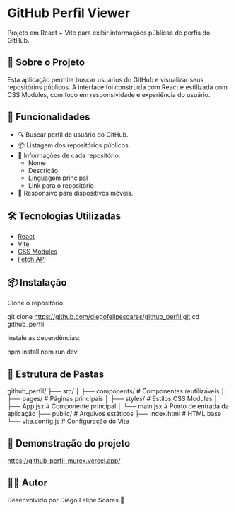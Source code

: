 # GitHub Perfil Viewer

Projeto em React + Vite para exibir informações públicas de perfis do GitHub.

## 🚀 Sobre o Projeto

Esta aplicação permite buscar usuários do GitHub e visualizar seus repositórios públicos. A interface foi construída com React e estilizada com CSS Modules, com foco em responsividade e experiência do usuário.

## 🧪 Funcionalidades

- 🔍 Buscar perfil de usuário do GitHub.
- 📦 Listagem dos repositórios públicos.
- 📁 Informações de cada repositório:
  - Nome
  - Descrição
  - Linguagem principal
  - Link para o repositório
- 📱 Responsivo para dispositivos móveis.

## 🛠️ Tecnologias Utilizadas

- [React](https://reactjs.org/)
- [Vite](https://vitejs.dev/)
- [CSS Modules](https://github.com/css-modules/css-modules)
- [Fetch API](https://developer.mozilla.org/en-US/docs/Web/API/Fetch_API)

## 📦 Instalação

Clone o repositório:

git clone https://github.com/diegofelipesoares/github_perfil.git
cd github_perfil

Instale as dependências:

npm install
npm run dev

## 📁 Estrutura de Pastas

github_perfil/
├── src/
│   ├── components/       # Componentes reutilizáveis
│   ├── pages/            # Páginas principais
│   ├── styles/           # Estilos CSS Modules
│   ├── App.jsx           # Componente principal
│   └── main.jsx          # Ponto de entrada da aplicação
├── public/               # Arquivos estáticos
├── index.html            # HTML base
└── vite.config.js        # Configuração do Vite

## 📸 Demonstração do projeto
https://github-perfil-murex.vercel.app/

## 🙋‍♂️ Autor
Desenvolvido por Diego Felipe Soares 🚀